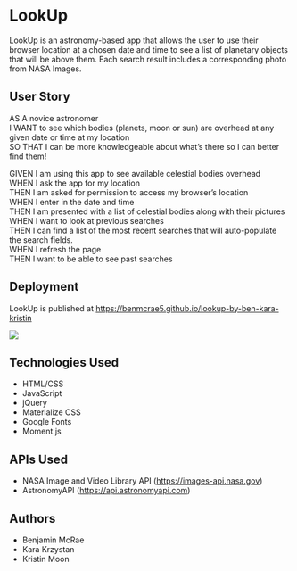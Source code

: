 # LookUp
LookUp is an astronomy-based app that allows the user to use their browser location at a chosen date and time to see a list of planetary objects that will be above them. Each search result includes a corresponding photo from NASA Images.

## User Story
AS A novice astronomer<br>
I WANT to see which bodies (planets, moon or sun) are overhead at any given date or time at my location<br>
SO THAT I can be more knowledgeable about what’s there so I can better find them!<br>

GIVEN I am using this app to see available celestial bodies overhead<br>
WHEN I ask the app for my location<br>
THEN I am asked for permission to access my browser’s location<br>
WHEN I enter in the date and time<br>
THEN I am presented with a list of celestial bodies along with their pictures<br>
WHEN I want to look at previous searches<br>
THEN I can find a list of the most recent searches that will auto-populate the search fields.<br>
WHEN I refresh the page<br>
THEN I want to be able to see past searches<br>

## Deployment
LookUp is published at https://benmcrae5.github.io/lookup-by-ben-kara-kristin

<img src="./assets/images/screencapture-lookup.png">

## Technologies Used
- HTML/CSS
- JavaScript
- jQuery
- Materialize CSS
- Google Fonts
- Moment.js

## APIs Used
- NASA Image and Video Library API (https://images-api.nasa.gov)
- AstronomyAPI (https://api.astronomyapi.com)

## Authors
- Benjamin McRae  
- Kara Krzystan  
- Kristin Moon
